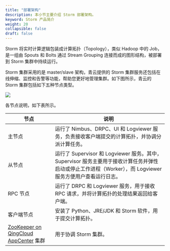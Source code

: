 ```yaml
---
title: "部署架构"
description: 本小节主要介绍 Storm 部署架构。 
keyword: Storm 产品简介
weight: 20
collapsible: false
draft: false
---
```


Storm 将实时计算逻辑包装成计算拓扑（Topology），类似 Hadoop 中的 Job，是一组由 Spouts 和 Bolts 通过 Stream Grouping 连接而成的图形结构，被部署到 Storm 集群中持续运行。

Storm 集群采用的是 master/slave 架构，青云提供的 Storm 集群服务还包括在线伸缩、监控和告警等功能，帮助您更好地管理集群。如下图所示，青云的 Storm 集群包括如下五种节点类型。

![](../../_images/storm_architecture.png)

各节点说明，如下表所示。

| 节点                                                         | 说明                                                         |
| ------------------------------------------------------------ | ------------------------------------------------------------ |
| 主节点                                                       | 运行了 Nimbus、DRPC、UI 和 Logviewer 服务，负责接收客户端提交的计算拓扑，并协调分派计算任务。 |
| 从节点                                                       | 运行了 Supervisor 和 Logviewer 服务。其中，Supervisor 服务主要用于接收计算任务并弹性启动或停止工作进程（Worker），而 Logviewer 服务方便用户查看运行日志。 |
| RPC 节点                                                     | 运行了 DRPC 和 Logviewer 服务，用于接收 RPC 请求，并将计算拓扑的处理结果返回给客户端。 |
| 客户端节点                                                   | 安装了 Python、JRE/JDK 和 Storm 软件，用于提交计算拓扑。     |
| [ZooKeeper on QingCloud AppCenter](https://appcenter.qingcloud.com/apps/app-tg3lbp0a) 集群 | 用于协调 Storm 集群。                                        |

